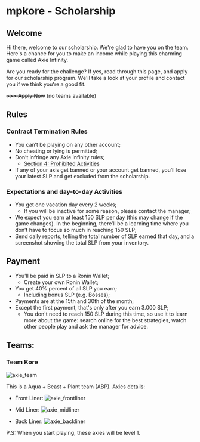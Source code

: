 # mpkore - Scholarship


## Welcome
Hi there, welcome to our scholarship. We're glad to have you on the team. Here's a chance for you to make an income while playing this charming game called Axie Infinity.

Are you ready for the challenge? If yes, read through this page, and apply for our scholarship program. We'll take a look at your profile and contact you if we think you're a good fit.

~~\>>> Apply Now~~ (no teams available)

## Rules

### Contract Termination Rules
- You can’t be playing on any other account;
- No cheating or lying is permitted;
- Don’t infringe any Axie infinity rules;
  - [Section 4: Prohibited Activities](https://axieinfinity.com/terms/)
- If any of your axis get banned or your account get banned, you’ll lose your latest SLP and get excluded from the scholarship.

### Expectations and day-to-day Activities
- You get one vacation day every 2 weeks;
  - If you will be inactive for some reason, please contact the manager;
- We expect you earn at least 150 SLP per day (this may change if the game changes). In the beginning, there’ll be a learning time where you don’t have to focus so much in reaching 150 SLP;
- Send daily reports, telling the total number of SLP earned that day, and a screenshot showing the total SLP from your inventory.

## Payment
- You’ll be paid in SLP to a Ronin Wallet;
  - Create your own Ronin Wallet;
- You get 40% percent of all SLP you earn;
  - Including bonus SLP (e.g. Bosses);
- Payments are at the 15th and 30th of the month;
- Except the first payment, that's only after you earn 3.000 SLP;
  - You don't need to reach 150 SLP during this time, so use it to learn more about the game: search online for the best strategies, watch other people play and ask the manager for advice.

## Teams:

### Team Kore

![axie_team](https://user-images.githubusercontent.com/92491694/137230313-38198d1c-9daa-4b2b-a454-028f70af93f4.png)


This is a Aqua + Beast + Plant team (ABP). Axies details:

- Front Liner:
![axie_frontliner](https://user-images.githubusercontent.com/92491694/137230369-ff418c55-cc69-45cc-a788-ab10d49e3fa1.png)

- Mid Liner:
![axie_midliner](https://user-images.githubusercontent.com/92491694/137230378-c9aa6ca3-6e8d-442b-8df3-b17d213d5d9f.png)

- Back Liner:
![axie_backliner](https://user-images.githubusercontent.com/92491694/137230384-ab241b08-c174-4bab-b8a4-5323bcb8a509.png)


P.S: When you start playing, these axies will be level 1.
